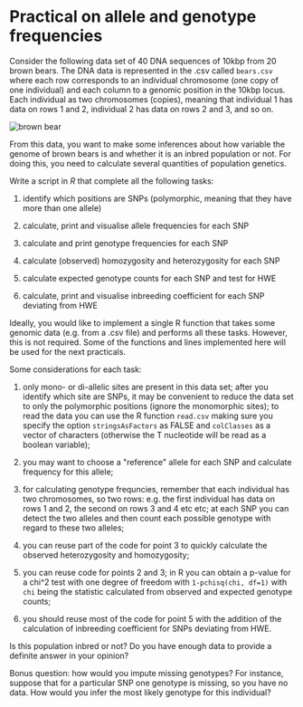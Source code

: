 
# Practical on allele and genotype frequencies

Consider the following data set of 40 DNA sequences of 10kbp from 20 brown bears.
The DNA data is represented in the .csv called `bears.csv` where each row corresponds to an individual chromosome (one copy of one individual) and each column to a genomic position in the 10kbp locus.
Each individual as two chromosomes (copies), meaning that individual 1 has data on rows 1 and 2, individual 2 has data on rows 2 and 3, and so on.

![brown bear](bear.jpeg)

From this data, you want to make some inferences about how variable the genome of brown bears is and whether it is an inbred population or not. For doing this, you need to calculate several quantities of population genetics.

Write a script in _R_ that complete all the following tasks:

1. identify which positions are SNPs (polymorphic, meaning that they have more than one allele)

2. calculate, print and visualise allele frequencies for each SNP

3. calculate and print genotype frequencies for each SNP

4. calculate (observed) homozygosity and heterozygosity for each SNP

5. calculate expected genotype counts for each SNP and test for HWE

6. calculate, print and visualise inbreeding coefficient for each SNP deviating from HWE

Ideally, you would like to implement a single R function that takes some genomic data (e.g. from a .csv file) and performs all these tasks.
However, this is not required.
Some of the functions and lines implemented here will be used for the next practicals.

Some considerations for each task:

1. only mono- or di-allelic sites are present in this data set; after you identify which site are SNPs, it may be convenient to reduce the data set to only the polymorphic positions (ignore the monomorphic sites);
to read the data you can use the R function `read.csv` making sure you specify the option `stringsAsFactors` as FALSE and `colClasses` as a vector of characters (otherwise the T nucleotide will be read as a boolean variable);

2. you may want to choose a "reference" allele for each SNP and calculate frequency for this allele;

3. for calculating genotype frequncies, remember that each individual has two chromosomes, so two rows: e.g. the first individual has data on rows 1 and 2, the second on rows 3 and 4 etc etc; at each SNP you can detect the two alleles and then count each possible genotype with regard to these two alleles;

4. you can reuse part of the code for point 3 to quickly calculate the observed heterozygosity and homozygosity;

5. you can reuse code for points 2 and 3; in R you can obtain a p-value for a chi^2 test with one degree of freedom with `1-pchisq(chi, df=1)` with `chi` being the statistic calculated from observed and expected genotype counts;

6. you should reuse most of the code for point 5 with the addition of the calculation of inbreeding coefficient for SNPs deviating from HWE.

Is this population inbred or not?
Do you have enough data to provide a definite answer in your opinion?

Bonus question: how would you impute missing genotypes? For instance, suppose that for a particular SNP one genotype is missing, so you have no data. How would you infer the most likely genotype for this individual? 


